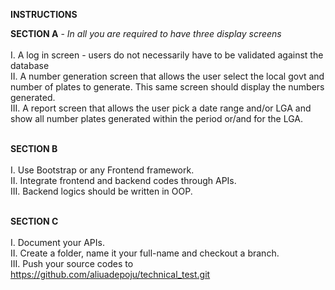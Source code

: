 **INSTRUCTIONS**

**SECTION A** - *In all you are required to have three display screens*<br/><br/>
I. A log in screen - users do not necessarily have to be validated against the
database<br/>
II. A number generation screen that allows the user select the local govt and
number of plates to generate. This same screen should display the numbers
generated.<br/>
III. A report screen that allows the user pick a date range and/or LGA and
show all number plates generated within the period or/and for the LGA.<br/><br/>

**SECTION B**<br/><br/>
I. Use  Bootstrap or any Frontend  framework.<br/>
II.  Integrate frontend and backend codes through APIs.<br/>
III. Backend logics should be written in OOP.<br/><br/>

**SECTION C**<br/><br/>
I. Document your APIs.<br/>
II. Create a folder, name it your full-name and checkout a branch.  <br/>
III. Push your source codes to https://github.com/aliuadepoju/technical_test.git
